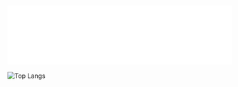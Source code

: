 ![readmebox](https://github.com/IvanFebriansyah/ivanfebriansyah.github.io/blob/main/readmebox.svg)

![Top Langs](https://github-readme-stats.vercel.app/api/top-langs/?username=IvanFebriansyah&layout=compact)
